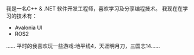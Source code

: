 我是一名C++ & .NET 软件开发工程师，喜欢学习及分享编程技术。
我现在在学习的技术有：

* Avalonia UI
* ROS2

……
平时的我喜欢玩一些游戏:地平线4，天涯明月刀，三国志14......

